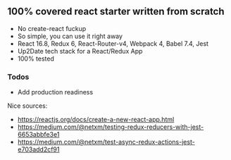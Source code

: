 ## 100% covered react starter written from scratch
- No create-react fuckup
- So simple, you can use it right away
- React 16.8, Redux 6, React-Router-v4, Webpack 4, Babel 7.4, Jest
- Up2Date tech stack for a React/Redux App
- 100% tested

### Todos
- Add production readiness

Nice sources: 
- https://reactjs.org/docs/create-a-new-react-app.html
- https://medium.com/@netxm/testing-redux-reducers-with-jest-6653abbfe3e1
- https://medium.com/@netxm/test-async-redux-actions-jest-e703add2cf91
